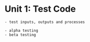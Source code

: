 # Unit 1: Test Code
```{admonition} Students will:
- test inputs, outputs and processes
```
```{admonition} Tools use: 
- alpha testing
- beta testing
```